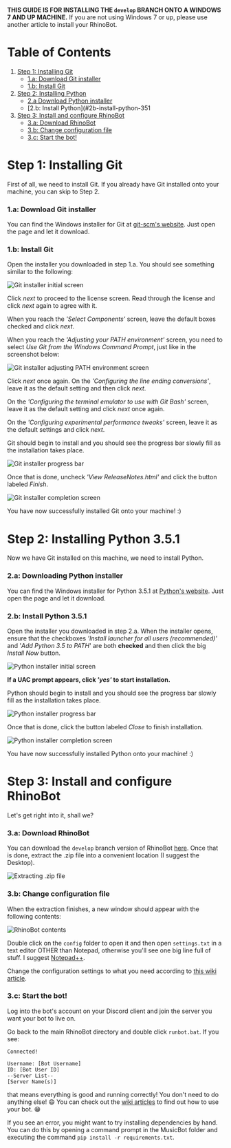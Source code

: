 **THIS GUIDE IS FOR INSTALLING THE `develop` BRANCH ONTO A WINDOWS 7 AND UP MACHINE.** If you are not using Windows 7 or up, please use another article to install your RhinoBot.

# Table of Contents

1. [Step 1: Installing Git](#step-1-installing-git)
    - [1.a: Download Git installer](#1a-download-git-installer)
    - [1.b: Install Git](#1b-install-git)
2. [Step 2: Installing Python](#step-2-installing-python-351)
    - [2.a Download Python installer](#2a-downloading-python-installer)
    - [2.b: Install Python](#2b-install-python-351
3. [Step 3: Install and configure RhinoBot](#step-3-install-and-configure-rhinobot)
    - [3.a: Download RhinoBot](#3a-download-rhinobot)
    - [3.b: Change configuration file](#3b-change-configuration-file)
    - [3.c: Start the bot!](#3c-start-the-bot)

# Step 1: Installing Git

First of all, we need to install Git. If you already have Git installed onto your machine, you can skip to Step 2.

### 1.a: Download Git installer

You can find the Windows installer for Git at [git-scm's website](https://git-scm.com/download/win "Download Git for windows"). Just open the page and let it download.

### 1.b: Install Git

Open the installer you downloaded in step 1.a. You should see something similar to the following:

![Git installer initial screen](http://i.imgur.com/mhdkclA.png)

Click *next* to proceed to the license screen. Read through the license and click *next* again to agree with it.

When you reach the *'Select Components'* screen, leave the default boxes checked and click *next*.

When you reach the *'Adjusting your PATH environment'* screen, you need to select *Use Git from the Windows Command Prompt*, just like in the screenshot below:

![Git installer adjusting PATH environment screen](http://i.imgur.com/RRZrucI.png)

Click *next* once again. On the *'Configuring the line ending conversions'*, leave it as the default setting and then click *next*.

On the *'Configuring the terminal emulator to use with Git Bash'* screen, leave it as the default setting and click *next* once again.

On the *'Configuring experimental performance tweaks'* screen, leave it as the default settings and click *next*.

Git should begin to install and you should see the progress bar slowly fill as the installation takes place.

![Git installer progress bar](http://i.imgur.com/GETzy0w.png)

Once that is done, uncheck *'View ReleaseNotes.html'* and click the button labeled *Finish*.

![Git installer completion screen](http://i.imgur.com/faa1jji.png)

You have now successfully installed Git onto your machine! :)

# Step 2: Installing Python 3.5.1

Now we have Git installed on this machine, we need to install Python.

### 2.a: Downloading Python installer

You can find the Windows installer for Python 3.5.1 at [Python's website](https://www.python.org/ftp/python/3.5.1/python-3.5.1.exe "Download Python 3.5.1 for windows"). Just open the page and let it download.

### 2.b: Install Python 3.5.1

Open the installer you downloaded in step 2.a. When the installer opens, ensure that the checkboxes *'Install launcher for all users (recommended)'* and '*Add Python 3.5 to PATH*' are both **checked** and then click the big *Install Now* button.

![Python installer initial screen](http://i.imgur.com/48qmRJ0.png)

**If a UAC prompt appears, click *'yes'* to start installation.**

Python should begin to install and you should see the progress bar slowly fill as the installation takes place.

![Python installer progress bar](http://i.imgur.com/bSUIO10.png)

Once that is done, click the button labeled *Close* to finish installation.

![Python installer completion screen](http://i.imgur.com/zb9s0gA.png)


You have now successfully installed Python onto your machine! :)

# Step 3: Install and configure RhinoBot

Let's get right into it, shall we?

### 3.a: Download RhinoBot

You can download the `develop` branch version of RhinoBot [here](https://github.com/SexualRhinoceros/MusicBot/archive/develop.zip "Download RhinoBot develop branch"). Once that is done, extract the .zip file into a convenient location (I suggest the Desktop).

![Extracting .zip file](http://i.imgur.com/PDTvnEu.png)

### 3.b: Change configuration file

When the extraction finishes, a new window should appear with the following contents:

![RhinoBot contents](http://i.imgur.com/Tm0NEoW.png)

Double click on the `config` folder to open it and then open `settings.txt` in a text editor OTHER than Notepad, otherwise you'll see one big line full of stuff. I suggest [Notepad++](https://notepad-plus-plus.org "Notepad++").

Change the configuration settings to what you need according to [this wiki article](https://github.com/SexualRhinoceros/MusicBot/wiki/%5Bdevelop%5D-Configuration-file "develop branch configuration file").

### 3.c: Start the bot!

Log into the bot's account on your Discord client and join the server you want your bot to live on.

Go back to the main RhinoBot directory and double click `runbot.bat`. If you see:

    Connected!
    
    Username: [Bot Username]
    ID: [Bot User ID]
    --Server List--
    [Server Name(s)]

that means everything is good and running correctly! You don't need to do anything else! :smile: You can check out the [wiki articles](https://github.com/SexualRhinoceros/MusicBot/wiki/%5Bdevelop%5D-Commands-list "Commands list") to find out how to use your bot. :grin:

If you see an error, you might want to try installing dependencies by hand. You can do this by opening a command prompt in the MusicBot folder and executing the command `pip install -r requirements.txt`.